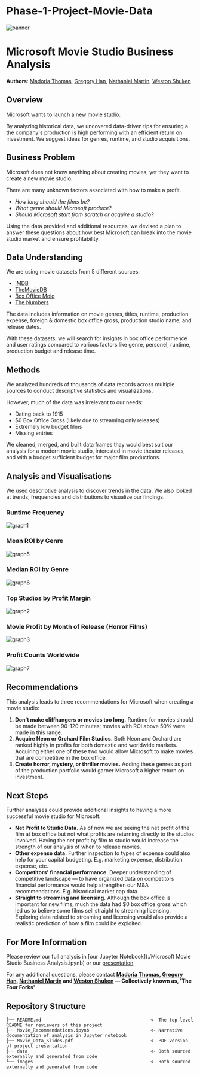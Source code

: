 # Phase-1-Project-Movie-Data
![banner](./images/microsoft-banner.jpg)
# Microsoft Movie Studio Business Analysis

**Authors**: [Madoria Thomas](https://github.com/madoriathomas), [Gregory Han](https://github.com/gregoryhhan), [Nathaniel Martin](https://github.com/UpGoerFive), [Weston Shuken](https://github.com/westonshuken)

## Overview

Microsoft wants to launch a new movie studio.

By analyzing historical data, we uncovered data-driven tips for ensuring a the company's production is high performing with an efficient return on investment. We suggest ideas for genres, runtime, and studio acquisitions.

## Business Problem

Microsoft does not know anything about creating movies, yet they want to create a new movie studio. 

There are many unknown factors associated with how to make a profit.

* *How long should the films be?*
* *What genre should Microsoft produce?*
* *Should Microsoft start from scratch or acquire a studio?*

Using the data provided and additional resources, we devised a plan to answer these questions about how best Microsoft can break into the movie studio market and ensure profitability.

## Data Understanding

We are using movie datasets from 5 different sources:

* [IMDB](https://www.imdb.com/)
* [TheMovieDB](https://www.themoviedb.org/)
* [Box Office Mojo](https://www.boxofficemojo.com/)
* [The Numbers](https://www.the-numbers.com/)

The data includes information on movie genres, titles, runtime, production expense, foreign & domestic box office gross, production studio name, and release dates.

With these datasets, we will search for insights in box office performence and user ratings compared to various factors like genre, personel, runtime, production budget and release time.

## Methods

We analyzed hundreds of thousands of data records across multiple sources to conduct descriptive statistics and visualizations.

However, much of the data was irrelevant to our needs:

* Dating back to 1915
* $0 Box Office Gross (likely due to streaming only releases)
* Extremely low budget films 
* Missing entries

We cleaned, merged, and built data frames thay would best suit our analysis for a modern movie studio, interested in movie theater releases, and with a budget sufficient budget for major film productions.

## Analysis and Visualisations
We used descriptive analysis to discover trends in the data. We also looked at trends, frequencies and distributions to visualize our findings.

### Runtime Frequency 
![graph1](./images/runtime_hist.png)

### Mean ROI by Genre
![graph5](./images/ROI_mean.png)

### Median ROI by Genre
![graph6](./images/median_ROI_genre.png)

### Top Studios by Profit Margin
![graph2](./images/top_studios.png)

### Movie Profit by Month of Release (Horror Films)
![graph3](./images/horror_film.png)

### Profit Counts Worldwide
![graph7](./images/profit_counts.png)


## Recommendations

This analysis leads to three recommendations for Microsoft when creating a movie studio:

1. **Don't make cliffhangers or movies too long.** Runtime for movies should be made between 90-120 minutes; movies with ROI above 50% were made in this range.
2. **Acquire Neon or Orchard Film Studios.** Both Neon and Orchard are ranked highly in profits for both domestic and worldwide markets. Acquiring either one of these two would allow Microsoft to make movies that are competitive in the box office.
3. **Create horror, mystery, or thriller movies.** Adding these genres as part of the production portfolio would garner Microsoft a higher return on investment.


## Next Steps

Further analyses could provide additional insights to having a more successful movie studio for Microsoft:

* **Net Profit to Studio Data.** As of now we are seeing the net profit of the film at box office but not what profits are returning directly to the studios involved. Having the net profit by film to studio would increase the strength of our analysis of when to release movies.
* **Other expense data.** Further inspection to types of expense could also help for your capital budgeting. E.g. marketing expense, distribution expense, etc.
* **Competitors' financial performance.** Deeper understanding of competitive landscape — to have organized data on competitors financial performance would help strengthen our M&A recommendations. E.g. historical market cap data
* **Straight to streaming and licensing.** Although the box office is important for new films, much the data had $0 box office gross which led us to believe some films sell straight to streaming licensing. Exploring data related to streaming and licensing would also provide a realistic prediction of how a film could be exploited.


## For More Information

Please review our full analysis in [our Jupyter Notebook](./Microsoft Movie Studio Business Analysis.ipynb) or our [presentation](./Movie_Data_Slides.pdf).

For any additional questions, please contact **[Madoria Thomas](https://www.linkedin.com/in/madoria-thomas-2b9637133/), [Gregory Han](https://www.linkedin.com/in/gregory-han-140b32114), [Nathaniel Martin](https://www.linkedin.com/in/nathaniel-martin-73b037227/) and [Weston Shuken](https://www.linkedin.com/in/weston-shuken/) — Collectively known as, 'The Four Forks'**

## Repository Structure

```
├── README.md                                         <- The top-level README for reviewers of this project
├── Movie_Recommendations.ipynb                       <- Narrative documentation of analysis in Jupyter notebook
├── Movie_Data_Slides.pdf                             <- PDF version of project presentation
├── data                                              <- Both sourced externally and generated from code
└── images                                            <- Both sourced externally and generated from code

